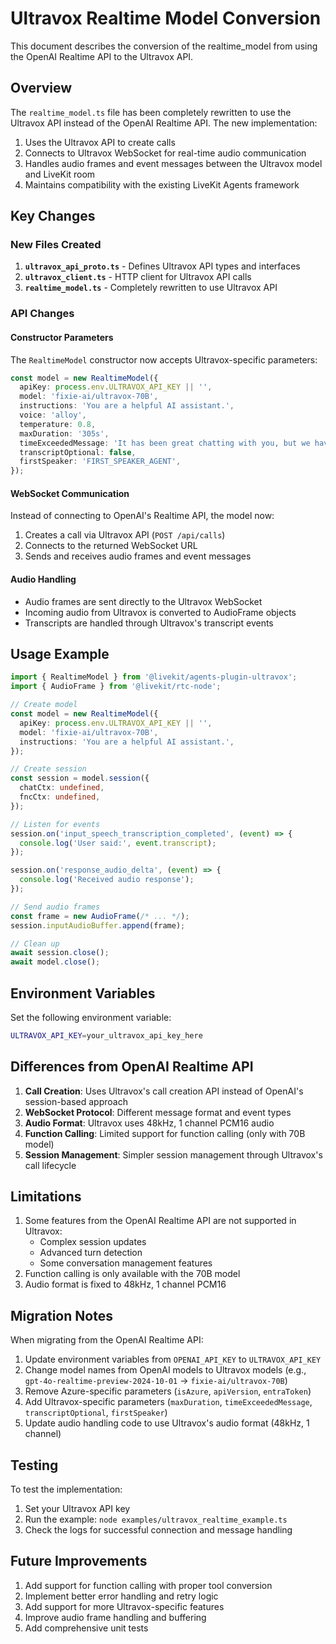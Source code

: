 # Ultravox Realtime Model Conversion

This document describes the conversion of the realtime_model from using the OpenAI Realtime API to the Ultravox API.

## Overview

The `realtime_model.ts` file has been completely rewritten to use the Ultravox API instead of the OpenAI Realtime API. The new implementation:

1. Uses the Ultravox API to create calls
2. Connects to Ultravox WebSocket for real-time audio communication
3. Handles audio frames and event messages between the Ultravox model and LiveKit room
4. Maintains compatibility with the existing LiveKit Agents framework

## Key Changes

### New Files Created

1. **`ultravox_api_proto.ts`** - Defines Ultravox API types and interfaces
2. **`ultravox_client.ts`** - HTTP client for Ultravox API calls
3. **`realtime_model.ts`** - Completely rewritten to use Ultravox API

### API Changes

#### Constructor Parameters

The `RealtimeModel` constructor now accepts Ultravox-specific parameters:

```typescript
const model = new RealtimeModel({
  apiKey: process.env.ULTRAVOX_API_KEY || '',
  model: 'fixie-ai/ultravox-70B',
  instructions: 'You are a helpful AI assistant.',
  voice: 'alloy',
  temperature: 0.8,
  maxDuration: '305s',
  timeExceededMessage: 'It has been great chatting with you, but we have exceeded our time now.',
  transcriptOptional: false,
  firstSpeaker: 'FIRST_SPEAKER_AGENT',
});
```

#### WebSocket Communication

Instead of connecting to OpenAI's Realtime API, the model now:

1. Creates a call via Ultravox API (`POST /api/calls`)
2. Connects to the returned WebSocket URL
3. Sends and receives audio frames and event messages

#### Audio Handling

- Audio frames are sent directly to the Ultravox WebSocket
- Incoming audio from Ultravox is converted to AudioFrame objects
- Transcripts are handled through Ultravox's transcript events

## Usage Example

```typescript
import { RealtimeModel } from '@livekit/agents-plugin-ultravox';
import { AudioFrame } from '@livekit/rtc-node';

// Create model
const model = new RealtimeModel({
  apiKey: process.env.ULTRAVOX_API_KEY || '',
  model: 'fixie-ai/ultravox-70B',
  instructions: 'You are a helpful AI assistant.',
});

// Create session
const session = model.session({
  chatCtx: undefined,
  fncCtx: undefined,
});

// Listen for events
session.on('input_speech_transcription_completed', (event) => {
  console.log('User said:', event.transcript);
});

session.on('response_audio_delta', (event) => {
  console.log('Received audio response');
});

// Send audio frames
const frame = new AudioFrame(/* ... */);
session.inputAudioBuffer.append(frame);

// Clean up
await session.close();
await model.close();
```

## Environment Variables

Set the following environment variable:

```bash
ULTRAVOX_API_KEY=your_ultravox_api_key_here
```

## Differences from OpenAI Realtime API

1. **Call Creation**: Uses Ultravox's call creation API instead of OpenAI's session-based approach
2. **WebSocket Protocol**: Different message format and event types
3. **Audio Format**: Ultravox uses 48kHz, 1 channel PCM16 audio
4. **Function Calling**: Limited support for function calling (only with 70B model)
5. **Session Management**: Simpler session management through Ultravox's call lifecycle

## Limitations

1. Some features from the OpenAI Realtime API are not supported in Ultravox:
   - Complex session updates
   - Advanced turn detection
   - Some conversation management features
2. Function calling is only available with the 70B model
3. Audio format is fixed to 48kHz, 1 channel PCM16

## Migration Notes

When migrating from the OpenAI Realtime API:

1. Update environment variables from `OPENAI_API_KEY` to `ULTRAVOX_API_KEY`
2. Change model names from OpenAI models to Ultravox models (e.g., `gpt-4o-realtime-preview-2024-10-01` → `fixie-ai/ultravox-70B`)
3. Remove Azure-specific parameters (`isAzure`, `apiVersion`, `entraToken`)
4. Add Ultravox-specific parameters (`maxDuration`, `timeExceededMessage`, `transcriptOptional`, `firstSpeaker`)
5. Update audio handling code to use Ultravox's audio format (48kHz, 1 channel)

## Testing

To test the implementation:

1. Set your Ultravox API key
2. Run the example: `node examples/ultravox_realtime_example.ts`
3. Check the logs for successful connection and message handling

## Future Improvements

1. Add support for function calling with proper tool conversion
2. Implement better error handling and retry logic
3. Add support for more Ultravox-specific features
4. Improve audio frame handling and buffering
5. Add comprehensive unit tests 